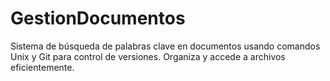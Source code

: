 # GestionDocumentos
Sistema de búsqueda de palabras clave en documentos usando comandos Unix y Git para control de versiones. Organiza y accede a archivos eficientemente.
